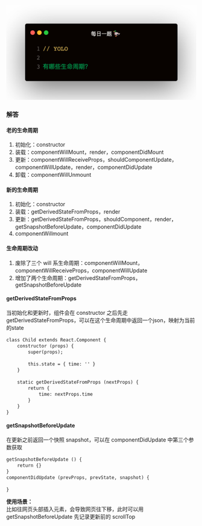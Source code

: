 
![](1.jpeg)

### 解答
#### 老的生命周期
1. 初始化：constructor
2. 装载：componentWillMount，render，componentDidMount
3. 更新：componentWillReceiveProps，shouldComponentUpdate，componentWillUpdate，render，componentDidUpdate
4. 卸载：componentWillUnmount

#### 新的生命周期
1. 初始化：constructor
2. 装载：getDerivedStateFromProps，render
3. 更新：getDerivedStateFromProps，shouldComponent，render，getSnapshotBeforeUpdate，componentDidUpdate
4. componentWillmount

#### 生命周期改动
1. 废除了三个 will 系生命周期：componentWillMount，componentWillReceiveProps，componentWillUpdate
2. 增加了两个生命周期：getDerivedStateFromProps，getSnapshotBeforeUpdate

#### getDerivedStateFromProps
当初始化和更新时，组件会在 constructor 之后先走 getDerivedStateFromProps，可以在这个生命周期中返回一个json，映射为当前的state
```
class Child extends React.Component {
    constructor (props) {
        super(props);

        this.state = { time: '' }
    }

    static getDerivedStateFromProps (nextProps) {
        return {
            time: nextProps.time
        }
    }
}
```

#### getSnapshotBeforeUpdate
在更新之前返回一个快照 snapshot，可以在 componentDidUpdate 中第三个参数获取
```
getSnapshotBeforeUpdate () {
    return {}
}
componentDidUpdate (prevProps, prevState, snapshot) {

}
```   

**使用场景：**   
比如往网页头部插入元素，会导致网页往下移，此时可以用 getSnapshotBeforeUpdate 先记录更新前的 scrollTop